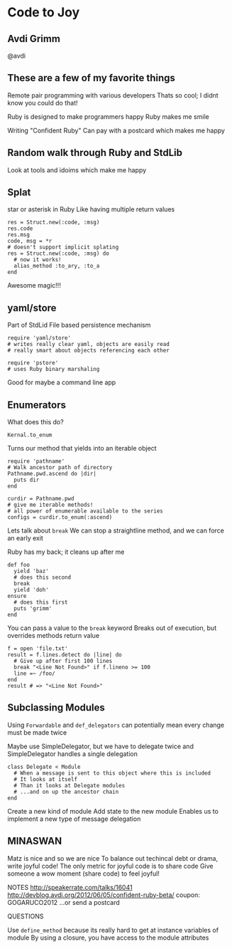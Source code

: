 # Code to Joy
## Avdi Grimm
@avdi

## These are a few of my favorite things
Remote pair programming with various developers
Thats so cool; I didnt know you could do that!

Ruby is designed to make programmers happy
Ruby makes me smile

Writing "Confident Ruby"
Can pay with a postcard which makes me happy

## Random walk through Ruby and StdLib
Look at tools and idoims which make me happy

## Splat
star or asterisk in Ruby
Like having multiple return values

```
res = Struct.new(:code, :msg)
res.code
res.msg
code, msg = *r
# doesn't support implicit splating
res = Struct.new(:code, :msg) do
  # now it works!
  alias_method :to_ary, :to_a
end
```

Awesome magic!!!

## yaml/store
Part of StdLid
File based persistence mechanism
```
require 'yaml/store'
# writes really clear yaml, objects are easily read
# really smart about objects referencing each other
```

```
require 'pstore'
# uses Ruby binary marshaling 
```

Good for maybe a command line app

## Enumerators
What does this do?
```
Kernal.to_enum
```
Turns our method that yields into an iterable object

```
require 'pathname'
# Walk ancestor path of directory
Pathname.pwd.ascend do |dir|
  puts dir
end

curdir = Pathname.pwd
# give me iterable methods!
# all power of enumerable available to the series
configs = curdir.to_enum(:ascend)
```

Lets talk about `break`
We can stop a straightline method, and we can force an early exit

Ruby has my back; it cleans up after me
```
def foo
  yield 'baz'
  # does this second
  break
  yield 'doh'
ensure
  # does this first
  puts 'grimm'
end
```

You can pass a value to the `break` keyword
Breaks out of execution, but overrides methods return value

```
f = open 'file.txt'
result = f.lines.detect do |line| do
  # Give up after first 100 lines
  break "<Line Not Found>" if f.lineno >= 100
  line =~ /foo/
end
result # => "<Line Not Found>"
```

## Subclassing Modules
Using `Forwardable` and `def_delegators` can potentially mean every change must be made twice

Maybe use SimpleDelegator, but we have to delegate twice and SimpleDelegator handles a single delegation

```
class Delegate < Module
  # When a message is sent to this object where this is included
  # It looks at itself
  # Than it looks at Delegate modules
  # ...and on up the ancestor chain
end
```

Create a new kind of module
Add state to the new module
Enables us to implement a new type of message delegation

## MINASWAN
Matz is nice and so we are nice
To balance out techincal debt or drama, write joyful code!
The only metric for joyful code is to share code
Give someone a wow moment (share code) to feel joyful!


NOTES
http://speakerrate.com/talks/16041
http://devblog.avdi.org/2012/06/05/confident-ruby-beta/
coupon: GOGARUCO2012
...or send a postcard

QUESTIONS

Use `define_method` because its really hard to get at instance variables of module
By using a closure, you have access to the module attributes


























